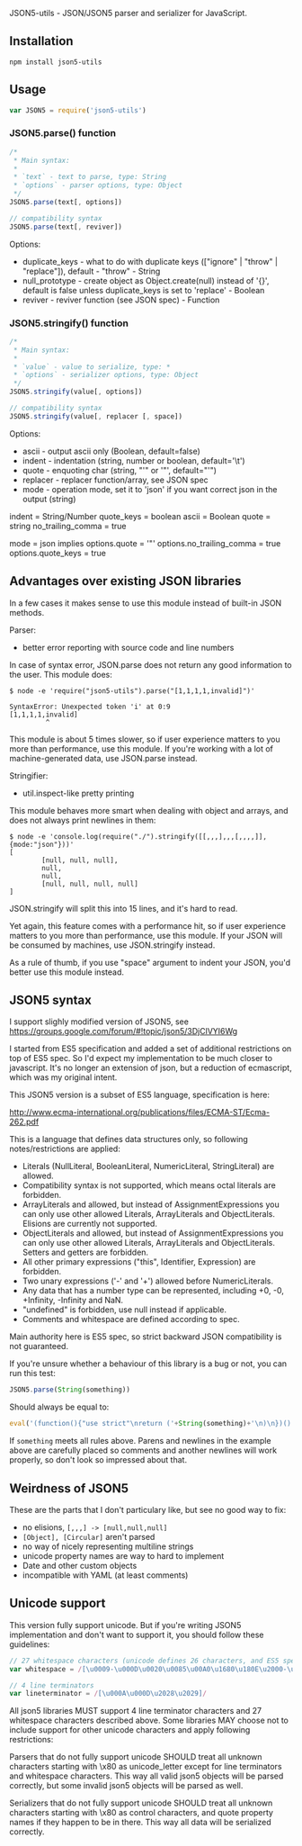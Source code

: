 
JSON5-utils - JSON/JSON5 parser and serializer for JavaScript.

## Installation

```
npm install json5-utils 
```

## Usage

```javascript
var JSON5 = require('json5-utils')
```

### JSON5.parse() function

```javascript
/*
 * Main syntax:
 *
 * `text` - text to parse, type: String
 * `options` - parser options, type: Object
 */
JSON5.parse(text[, options])

// compatibility syntax
JSON5.parse(text[, reviver])
```

Options:

 - duplicate\_keys - what to do with duplicate keys (["ignore" | "throw" | "replace"]), default - "throw" - String
 - null\_prototype - create object as Object.create(null) instead of '{}', default is false unless duplicate\_keys is set to 'replace' - Boolean
 - reviver - reviver function (see JSON spec) - Function

### JSON5.stringify() function

```javascript
/*
 * Main syntax:
 *
 * `value` - value to serialize, type: *
 * `options` - serializer options, type: Object
 */
JSON5.stringify(value[, options])

// compatibility syntax
JSON5.stringify(value[, replacer [, space])
```

Options:

 - ascii - output ascii only (Boolean, default=false)
 - indent - indentation (string, number or boolean, default='\t')
 - quote - enquoting char (string, "'" or '"', default="'")
 - replacer - replacer function/array, see JSON spec
 - mode - operation mode, set it to 'json' if you want correct json in the output (string)

indent = String/Number
quote\_keys = boolean
ascii = Boolean
quote = string
no\_trailing\_comma = true

mode = json implies
options.quote = '"'
options.no\_trailing\_comma = true
options.quote\_keys = true


## Advantages over existing JSON libraries

In a few cases it makes sense to use this module instead of built-in JSON methods.

Parser:
 - better error reporting with source code and line numbers

In case of syntax error, JSON.parse does not return any good information to the user. This module does:

```
$ node -e 'require("json5-utils").parse("[1,1,1,1,invalid]")'

SyntaxError: Unexpected token 'i' at 0:9
[1,1,1,1,invalid]
         ^
```

This module is about 5 times slower, so if user experience matters to you more than performance, use this module. If you're working with a lot of machine-generated data, use JSON.parse instead.

Stringifier:
 - util.inspect-like pretty printing

This module behaves more smart when dealing with object and arrays, and does not always print newlines in them:

```
$ node -e 'console.log(require("./").stringify([[,,,],,,[,,,,]], {mode:"json"}))'
[
        [null, null, null],
        null,
        null,
        [null, null, null, null]
]
```

JSON.stringify will split this into 15 lines, and it's hard to read.

Yet again, this feature comes with a performance hit, so if user experience matters to you more than performance, use this module. If your JSON will be consumed by machines, use JSON.stringify instead.

As a rule of thumb, if you use "space" argument to indent your JSON, you'd better use this module instead.

## JSON5 syntax

I support slighly modified version of JSON5, see https://groups.google.com/forum/#!topic/json5/3DjClVYI6Wg

I started from ES5 specification and added a set of additional restrictions on top of ES5 spec. So I'd expect my implementation to be much closer to javascript. It's no longer an extension of json, but a reduction of ecmascript, which was my original intent.

This JSON5 version is a subset of ES5 language, specification is here:

http://www.ecma-international.org/publications/files/ECMA-ST/Ecma-262.pdf

This is a language that defines data structures only, so following notes/restrictions are applied:

- Literals (NullLiteral, BooleanLiteral, NumericLiteral, StringLiteral) are allowed.
- Compatibility syntax is not supported, which means octal literals are forbidden.
- ArrayLiterals and allowed, but instead of AssignmentExpressions you can only use other allowed Literals, ArrayLiterals and ObjectLiterals. Elisions are currently not supported.
- ObjectLiterals and allowed, but instead of AssignmentExpressions you can only use other allowed Literals, ArrayLiterals and ObjectLiterals. Setters and getters are forbidden.
- All other primary expressions ("this", Identifier, Expression) are forbidden.
- Two unary expressions ('-' and '+') allowed before NumericLiterals.
- Any data that has a number type can be represented, including +0, -0, +Infinity, -Infinity and NaN.
- "undefined" is forbidden, use null instead if applicable.
- Comments and whitespace are defined according to spec.

Main authority here is ES5 spec, so strict backward JSON compatibility is not guaranteed.


If you're unsure whether a behaviour of this library is a bug or not, you can run this test:

```javascript
JSON5.parse(String(something))
```

Should always be equal to:

```javascript
eval('(function(){"use strict"\nreturn ('+String(something)+'\n)\n})()')
```

If `something` meets all rules above. Parens and newlines in the example above are carefully placed so comments and another newlines will work properly, so don't look so impressed about that.


## Weirdness of JSON5

These are the parts that I don't particulary like, but see no good way to fix:

 - no elisions, `[,,,] -> [null,null,null]`
 - `[Object], [Circular]` aren't parsed
 - no way of nicely representing multiline strings
 - unicode property names are way to hard to implement
 - Date and other custom objects
 - incompatible with YAML (at least comments)

## Unicode support

This version fully support unicode. But if you're writing JSON5 implementation and don't want to support it, you should follow these guidelines:

```javascript
// 27 whitespace characters (unicode defines 26 characters, and ES5 spec also adds \uFEFF as a whitespace)
var whitespace = /[\u0009-\u000D\u0020\u0085\u00A0\u1680\u180E\u2000-\u200A\u2028\u2029\u202F\u205F\u3000\uFEFF]/

// 4 line terminators
var lineterminator = /[\u000A\u000D\u2028\u2029]/
```

All json5 libraries MUST support 4 line terminator characters and 27 whitespace characters described above. Some libraries MAY choose not to include support for other unicode characters and apply following restrictions:

Parsers that do not fully support unicode SHOULD treat all unknown characters starting with \x80 as unicode\_letter except for line terminators and whitespace characters. This way all valid json5 objects will be parsed correctly, but some invalid json5 objects will be parsed as well.

Serializers that do not fully support unicode SHOULD treat all unknown characters starting with \x80 as control characters, and quote property names if they happen to be in there. This way all data will be serialized correctly.


